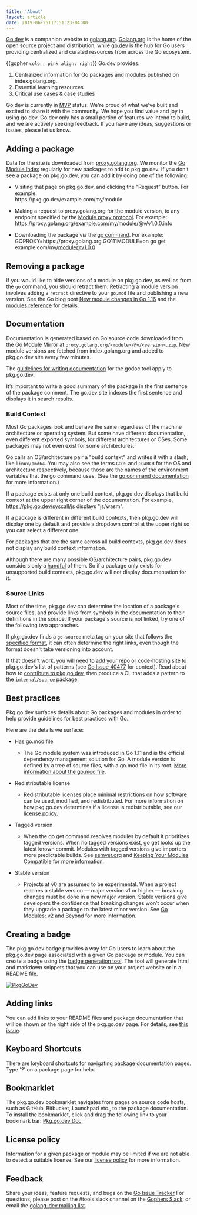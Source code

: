 ```yaml
---
title: 'About'
layout: article
date: 2019-06-25T17:51:23-04:00
---
```


[Go.dev](https://go.dev) is a companion website to [golang.org](https://golang.org). [Golang.org](https://golang.org) is the home of the open source project and distribution, while [go.dev](https://go.dev) is the hub for Go users providing centralized and curated resources from across the Go ecosystem.

{{gopher `
  color: pink
  align: right
`}}
Go.dev provides:

1. Centralized information for Go packages and modules published on index.golang.org.
2. Essential learning resources
3. Critical use cases & case studies

Go.dev is currently in [MVP](https://en.wikipedia.org/wiki/Minimum_viable_product) status. We're proud of what we've built and excited to share it with the community. We hope you find value and joy in using go.dev. Go.dev only has a small portion of features we intend to build, and we are actively seeking feedback. If you have any ideas, suggestions or issues, please let us know.

## Adding a package
Data for the site is downloaded from [proxy.golang.org](https://proxy.golang.org/). We monitor the [Go Module Index](https://index.golang.org/index) regularly for new packages to add to pkg.go.dev. If you don’t see a package on pkg.go.dev, you can add it by doing one of the following:

* Visiting that page on pkg.go.dev, and clicking the "Request" button. For example: <br /> https://<span></span>pkg.go.dev/example.com/my/module

*  Making a request to proxy.golang.org for the module version, to any endpoint specified by the [Module proxy protocol](https://golang.org/cmd/go/#hdr-Module_proxy_protocol). For example: <br /> https://<span></span>proxy.golang.org/example.com/my/module/@v/v1.0.0.info

*  Downloading the package via the [go command](https://golang.org/cmd/go/#hdr-Add_dependencies_to_current_module_and_install_them). For example:  <br /> GOPROXY=https://<span></span>proxy.golang.org GO111MODULE=on go get example.com/my/module@v1.0.0

## Removing a package
If you would like to hide versions of a module on pkg.go.dev, as well as from
the `go` command, you should retract them. Retracting a module version involves
adding a `retract` directive to your `go.mod` file and publishing a new version.
See the Go blog post [New module changes in Go
1.16](https://blog.golang.org/go116-module-changes#TOC_5.) and the [modules
reference](https://golang.org/ref/mod#go-mod-file-retract) for details.

## Documentation

Documentation is generated based on Go source code downloaded from the Go Module Mirror at `proxy.golang.org/<module>/@v/<version>.zip`. New module versions are fetched from index.golang.org and added to pkg.go.dev site every few minutes.

The [guidelines for writing documentation](https://blog.golang.org/godoc) for the godoc tool apply to pkg.go.dev.

It’s important to write a good summary of the package in the first sentence of the package comment. The go.dev site indexes the first sentence and displays it in search results.

### Build Context

Most Go packages look and behave the same regardless of the machine architecture
or operating system. But some have different documentation, even different
exported symbols, for different architectures or OSes. Some packages may not even
exist for some architectures.

Go calls an OS/architecture pair a "build context" and writes it with a slash,
like `linux/amd64`. You may also see the terms `GOOS` and `GOARCH` for the OS
and architecture respectively, because those are the names of the environment
variables that the go command uses. (See the [go command
documentation](https://golang.org/cmd/go) for more information.)

If a package exists at only one build context, pkg.go.dev displays that build
context at the upper right corner of the documentation. For example,
https://pkg.go.dev/syscall/js displays "js/wasm".

If a package is different in different build contexts, then pkg.go.dev will
display one by default and provide a dropdown control at the upper right so you
can select a different one.

For packages that are the same across all build contexts, pkg.go.dev does not
display any build context information.

Although there are many possible OS/architecture pairs, pkg.go.dev considers
only a
[handful](https://go.googlesource.com/pkgsite/+/master/internal/build_context.go#29)
of them. So if a package only exists for unsupported build contexts, pkg.go.dev
will not display documentation for it.

### Source Links

Most of the time, pkg.go.dev can determine the location of a package's source
files, and provide links from symbols in the documentation to their definitions
in the source. If your package's source is not linked, try one of the following
two approaches.

If pkg.go.dev finds a `go-source` meta tag on your site that follows the
[specified format](https://github.com/golang/gddo/wiki/Source-Code-Links), it
can often determine the right links, even though the format doesn't take
versioning into account.

If that doesn't work, you will need to add your repo or code-hosting site to
pkg.go.dev's list of patterns (see  [Go Issue 40477](https://golang.org/issues/40477) for context).
Read about how to [contribute to pkg.go.dev](https://go.googlesource.com/pkgsite#contributing),
then produce a CL that adds a pattern to the
[`internal/source`](https://go.googlesource.com/pkgsite/+/refs/heads/master/internal/source/source.go)
package.

## Best practices

Pkg.go.dev surfaces details about Go packages and modules in order to help provide guidelines for best practices with Go.

Here are the details we surface:

* Has go.mod file
  * The Go module system was introduced in Go 1.11 and is the official dependency management solution for Go. A module version is defined by a tree of source files, with a go.mod file in its root. [More information about the go.mod file](https://golang.org/cmd/go/#hdr-The_go_mod_file).

* Redistributable license
  * Redistributable licenses place minimal restrictions on how software can be used, modified, and redistributed. For more information on how pkg.go.dev determines if a license is redistributable, see our [license policy](http://pkg.go.dev/license-policy).

* Tagged version
  * When the go get command resolves modules by default it prioritizes tagged versions. When no tagged versions exist, go get looks up the latest known commit. Modules with tagged versions give importers more predictable builds. See [semver.org](https://semver.org) and [Keeping Your Modules Compatible](https://blog.golang.org/module-compatibility) for more information.

* Stable version
  * Projects at v0 are assumed to be experimental. When a project reaches a stable version — major version v1 or higher — breaking changes must be done in a new major version. Stable versions give developers the confidence that breaking changes won’t occur when they upgrade a package to the latest minor version. See [Go Modules: v2 and Beyond](https://blog.golang.org/v2-go-modules) for more information.

## Creating a badge

The pkg.go.dev badge provides a way for Go users to learn about the pkg.go.dev page associated with a given Go package or module. You can create a badge using the [badge generation tool](https://pkg.go.dev/badge). The tool will generate html and markdown snippets that you can use on your project website or in a README file.

[![PkgGoDev](https://pkg.go.dev/badge/golang.org/x/pkgsite)](https://pkg.go.dev/golang.org/x/pkgsite)

## Adding links

You can add links to your README files and package documentation that will be
shown on the right side of the pkg.go.dev page. For details, see [this
issue](https://golang.org/issue/42968).

## Keyboard Shortcuts

There are keyboard shortcuts for navigating package documentation pages. Type '?' on a package page for help.

## Bookmarklet

The pkg.go.dev bookmarklet navigates from pages on source code hosts, such as GitHub, Bitbucket, Launchpad etc., to the package documentation. To install the bookmarklet, click and drag the following link to your bookmark bar: <a href="javascript:(function(){ const pathRegex = window.location.pathname.match(/([^\/]+)(?:\/([^\/]+))?/); const host = window.location.hostname; if (pathRegex) { window.location='https://pkg.go.dev/'+host+'/'+pathRegex[0]; } else { alert('There was an error navigating to pkg.go.dev!'); } })()">Pkg.go.dev Doc</a>

## License policy
Information for a given package or module may be limited if we are not able to detect a suitable license. See our [license policy](https://pkg.go.dev/license-policy) for more information.

## Feedback

Share your ideas, feature requests, and bugs on the [Go Issue Tracker](https://golang.org/s/discovery-feedback) For questions, please post on the #tools slack channel on the [Gophers Slack](https://invite.slack.golangbridge.org/), or email the [golang-dev mailing list](https://groups.google.com/group/golang-dev).
